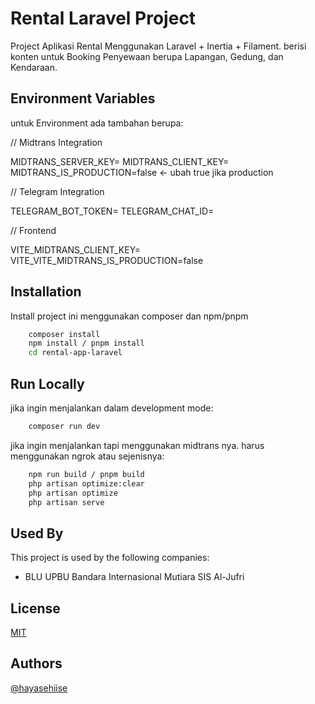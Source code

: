 
# Rental Laravel Project

Project Aplikasi Rental Menggunakan Laravel + Inertia + Filament. berisi konten untuk Booking Penyewaan berupa Lapangan, Gedung, dan Kendaraan.




## Environment Variables

untuk Environment ada tambahan berupa:

// Midtrans Integration

MIDTRANS_SERVER_KEY=<Server Key dari Midtranss>
MIDTRANS_CLIENT_KEY=<Client Key dari Midtrans>
MIDTRANS_IS_PRODUCTION=false <- ubah true jika production

// Telegram Integration

TELEGRAM_BOT_TOKEN=<Bot Token>
TELEGRAM_CHAT_ID=<Chat Id Telegram>

// Frontend

VITE_MIDTRANS_CLIENT_KEY=<Client Key Midtrans>
VITE_VITE_MIDTRANS_IS_PRODUCTION=false
## Installation

Install project ini menggunakan composer dan npm/pnpm

```bash
    composer install
    npm install / pnpm install
    cd rental-app-laravel
```
## Run Locally

jika ingin menjalankan dalam development mode:

```bash
    composer run dev
```

jika ingin menjalankan tapi menggunakan midtrans nya. harus menggunakan ngrok atau sejenisnya:

```bash
    npm run build / pnpm build
    php artisan optimize:clear
    php artisan optimize
    php artisan serve
```
## Used By

This project is used by the following companies:

- BLU UPBU Bandara Internasional Mutiara SIS Al-Jufri
## License

[MIT](https://choosealicense.com/licenses/mit/)


## Authors

[@hayasehiise](https://github.com/hayasehiise)

